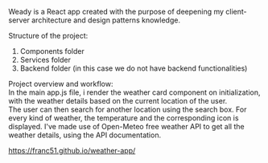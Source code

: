 Weady is a React app created with the purpose of deepening my client-server architecture and design patterns knowledge.

Structure of the project:

1. Components folder
2. Services folder
3. Backend folder (in this case we do not have backend functionalities)

Project overview and workflow:  
 In the main app.js file, i render the weather card component on initialization, with the weather details based on the current location of the user.  
 The user can then search for another location using the search box.
For every kind of weather, the temperature and the corresponding icon is displayed.
I've made use of Open-Meteo free weather API to get all the weather details, using the API documentation.

https://franc51.github.io/weather-app/

